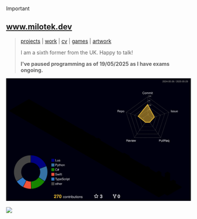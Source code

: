 > [!IMPORTANT]  
> ## www.milotek.dev
> > [projects](https://milotek.dev#projects) | [work](https://linkedin.com/in/goated) | [cv](https://milotek.dev#cv) | [games](https://milotek.dev#games) | [artwork](https://milotek.dev#arts)
> > 
> > I am a sixth former from the UK. Happy to talk!
> > 
> > **I've paused programming as of 19/05/2025 as I have exams ongoing.**

[![Contributions Graph](./profile-3d-contrib/profile-night-rainbow.svg)](https://milotek.dev)

![](https://komarev.com/ghpvc/?username=pixeljammed&base=420&label=views)
